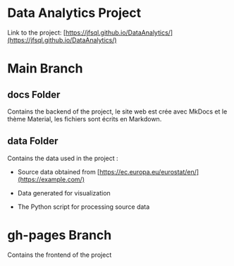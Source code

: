 # Data Analytics Project

Link to the project: [https://jfsql.github.io/DataAnalytics/](https://jfsql.github.io/DataAnalytics/)

# Main Branch

## docs Folder
Contains the backend of the project, le site web est crée avec MkDocs et le thème Material, les fichiers sont écrits en Markdown.


## data Folder

Contains the data used in the project :

- Source data obtained from [https://ec.europa.eu/eurostat/en/](https://example.com/)
  
- Data generated for visualization

- The Python script for processing source data


# gh-pages Branch
Contains the frontend of the project
